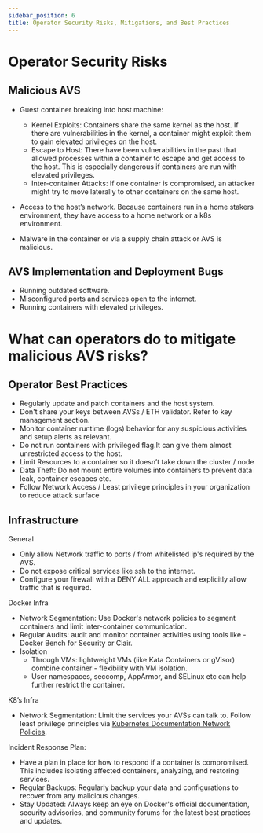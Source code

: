 ```yaml
---
sidebar_position: 6
title: Operator Security Risks, Mitigations, and Best Practices
---
```


# Operator Security Risks

## Malicious AVS 

- Guest container breaking  into host machine:
    - Kernel Exploits: Containers share the same kernel as the host. If there are vulnerabilities in the kernel, a container might exploit them to gain elevated privileges on the host.
    - Escape to Host: There have been vulnerabilities in the past that allowed processes within a container to escape and get access to the host. This is especially dangerous if containers are run with elevated privileges.
    - Inter-container Attacks: If one container is compromised, an attacker might try to move laterally to other containers on the same host.

- Access to the host’s network. Because containers run in a home stakers environment, they have access to a home network or a k8s environment.
- Malware in the container or via a supply chain attack or AVS is malicious.



## AVS Implementation and Deployment Bugs

- Running outdated software.
- Misconfigured ports and services open to the internet.
- Running containers with elevated privileges.


# What can operators do to mitigate malicious AVS risks?
## Operator Best Practices

- Regularly update and patch containers and the host system.
- Don't share your keys between AVSs / ETH validator. Refer to key management section.
- Monitor container runtime (logs) behavior for any suspicious activities and setup alerts as relevant.
- Do not run containers with privileged flag.It can give them almost unrestricted access to the host.
- Limit Resources to a container so it doesn’t take down the cluster / node
- Data Theft: Do not mount entire volumes into containers to prevent data leak, container escapes etc.
- Follow Network Access / Least privilege principles in your organization to reduce attack surface

## Infrastructure

General
- Only allow Network traffic to ports / from whitelisted ip's required by the AVS.
- Do not expose critical services like ssh to the internet.
- Configure your firewall with a DENY ALL approach and explicitly allow traffic that is required.
  
Docker Infra
- Network Segmentation: Use Docker's network policies to segment containers  and limit inter-container communication.
- Regular Audits: audit and monitor container activities using tools like - Docker Bench for Security or Clair.
- Isolation
    - Through VMs: lightweight VMs (like Kata Containers or gVisor) combine container - flexibility with VM isolation.
    - User namespaces, seccomp, AppArmor, and SELinux etc can help further restrict the container.

K8’s Infra
- Network Segmentation: Limit the services your AVSs can talk to. Follow least privilege principles via [Kubernetes Documentation Network Policies](https://kubernetes.io/docs/concepts/services-networking/network-policies/).

Incident Response Plan: 
- Have a plan in place for how to respond if a container is compromised. This includes isolating affected containers, analyzing, and restoring services.
- Regular Backups: Regularly backup your data and configurations to recover from any malicious changes.
- Stay Updated: Always keep an eye on Docker's official documentation, security advisories, and community forums for the latest best practices and updates.







